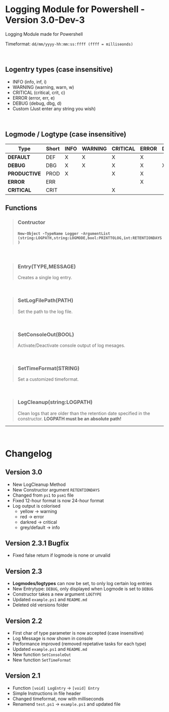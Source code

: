 # Logging Module for Powershell - Version 3.0-Dev-3
 Logging Module made for Powershell
 
 Timeformat: `dd/mm/yyyy-hh:mm:ss:ffff (ffff = milliseonds)`
 
<br>

## Logentry types (case insensitive) 
 - INFO 	(info, inf, i)
 - WARNING  (warning, warn, w)
 - CRITICAL (critical, crit, c)
 - ERROR	(error, err, e)
 - DEBUG    (debug, dbg, d)
 - Custom   (Just enter any string you wish)

<br>

## Logmode / Logtype (case insensitive)

| **Type**       | **Short** | **INFO** | **WARNING** | **CRITICAL** | **ERROR** | **DEBUG** |
|----------------|-----------|----------|-------------|--------------|-----------|-----------|
| **DEFAULT**    | DEF       |     X    |      X      |       X      |     X     |           |
| **DEBUG**      | DBG       |     X    |      X      |       X      |     X     |     X     |
| **PRODUCTIVE** | PROD      |     X    |             |       X      |     X     |           |
| **ERROR**      | ERR       |          |             |              |     X     |           |
| **CRITICAL**   | CRIT      |          |             |       X      |           |           |

## Functions

>### Contructor
>#### `New-Object -TypeName Logger -ArgumentList (string:LOGPATH,string:LOGMODE,bool:PRINTTOLOG,int:RETENTIONDAYS)`

<br>

>### Entry(TYPE,MESSAGE)
>Creates a single log entry.

<br>

>### SetLogFilePath(PATH)
>Set the path to the log file.

<br>

>### SetConsoleOut(BOOL)
>Activate/Deactivate console output of log mesages.

<br>

>### SetTimeFormat(STRING)
>Set a customized timeformat.

<br>

>### LogCleanup(string:LOGPATH)
>Clean logs that are older than the retention date specified in the constructor.
>**LOGPATH must be an absolute path!**

_________________


<br>

# Changelog

## Version 3.0
 - New LogCleanup Method
 - New Constructor argument `RETENTIONDAYS`
 - Changed from `ps1` to `psm1` file
 - Fixed 12-hour format is now 24-hour format
 - Log output is colorised
   - yellow -> warning
   - red -> error
   - darkred -> critical
   - grey/default -> info


## Version 2.3.1 Bugfix
 - Fixed false return if logmode is none or unvalid


## Version 2.3
 - **Logmodes/logtypes** can now be set, to only log certain log entries
 - New Entrytype: `DEBUG`, only displayed when Logmode is set to `DEBUG`
 - Constructor takes a new argument `LOGTYPE`
 - Updated `example.ps1` and `README.md`
 - Deleted old versions folder


## Version 2.2
 - First char of type parameter is now accepted (case insensitive)
 - Log Message is now shown in console
 - Performance improved (removed repetative tasks for each type)
 - Updated `example.ps1` and `README.md`
 - New function `SetConsoleOut`
 - New function `SetTimeFormat`
 

## Version 2.1
 - Function `[void] LogEntry` -> `[void] Entry`
 - Simple Instructions in file header
 - Changed timeformat, now with milliseconds
 - Renamend `test.ps1` -> `example.ps1` and updated file
